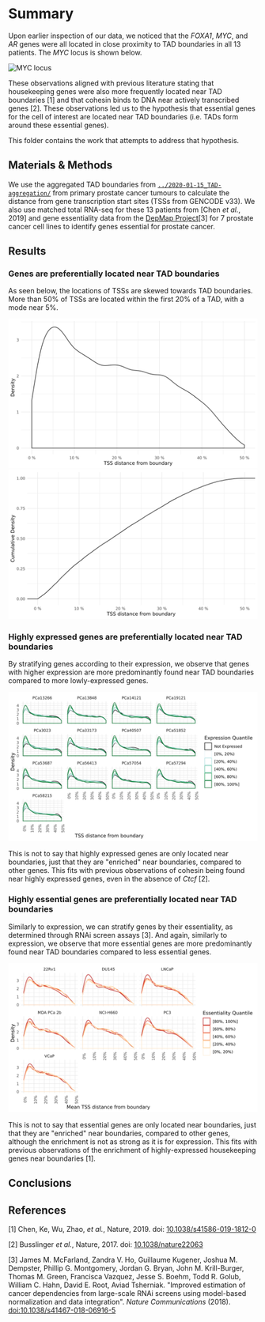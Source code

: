 # Summary

Upon earlier inspection of our data, we noticed that the _FOXA1_, _MYC_, and _AR_ genes were all located in close proximity to TAD boundaries in all 13 patients.
The _MYC_ locus is shown below.

![_MYC_ locus](../2019-10-24_higlass/Plots/MYC-locus.png)

These observations aligned with previous literature stating that housekeeping genes were also more frequently located near TAD boundaries [1] and that cohesin binds to DNA near actively transcribed genes [2].
These observations led us to the hypothesis that essential genes for the cell of interest are located near TAD boundaries (i.e. TADs form around these essential genes).

This folder contains the work that attempts to address that hypothesis.

## Materials & Methods

We use the aggregated TAD boundaries from [`../2020-01-15_TAD-aggregation/`](../2020-01-15_TAD-aggregation/) from primary prostate cancer tumours to calculate the distance from gene transcription start sites (TSSs from GENCODE v33).
We also use matched total RNA-seq for these 13 patients from [Chen _et al._, 2019] and gene essentiality data from the [DepMap Project](https://depmap.org)[3] for 7 prostate cancer cell lines to identify genes essential for prostate cancer.

## Results

### Genes are preferentially located near TAD boundaries

As seen below, the locations of TSSs are skewed towards TAD boundaries.
More than 50% of TSSs are located within the first 20% of a TAD, with a mode near 5%.

![Gene TSS locations across TADs](Plots/distance-density.png)
![Gene TSS locations across TADs CDF](Plots/distance-ecdf.png)

### Highly expressed genes are preferentially located near TAD boundaries

By stratifying genes according to their expression, we observe that genes with higher expression are more predominantly found near TAD boundaries compared to more lowly-expressed genes.

![Proximity to boundaries stratified by expression](Plots/distance-density-by-expression.png)

This is not to say that highly expressed genes are only located near boundaries, just that they are "enriched" near boundaries, compared to other genes.
This fits with previous observations of cohesin being found near highly expressed genes, even in the absence of _Ctcf_ [2].

### Highly essential genes are preferentially located near TAD boundaries

Similarly to expression, we can stratify genes by their essentiality, as determined through RNAi screen assays [3].
And again, similarly to expression, we observe that more essential genes are more predominantly found near TAD boundaries compared to less essential genes.

![Proximity to boundaries stratified by essentiality](Plots/distance-density-by-essentiality.png)

This is not to say that essential genes are only located near boundaries, just that they are "enriched" near boundaries, compared to other genes, although the enrichment is not as strong as it is for expression.
This fits with previous observations of the enrichment of highly-expressed housekeeping genes near boundaries [1].

## Conclusions

## References

[1] Chen, Ke, Wu, Zhao, _et al._, Nature, 2019. doi: [10.1038/s41586-019-1812-0](https://doi.org/10.1038/s41586-019-1812-0)

[2] Busslinger _et al._, Nature, 2017. doi: [10.1038/nature22063](https://doi.org/10.1038/nature22063)

[3] James M. McFarland, Zandra V. Ho, Guillaume Kugener, Joshua M. Dempster, Phillip G. Montgomery, Jordan G. Bryan, John M. Krill-Burger, Thomas M. Green, Francisca Vazquez, Jesse S. Boehm, Todd R. Golub, William C. Hahn, David E. Root, Aviad Tsherniak. "Improved estimation of cancer dependencies from large-scale RNAi screens using model-based normalization and data integration". _Nature Communications_ (2018). [doi:10.1038/s41467-018-06916-5](https://doi.org/10.1038/s41467-018-06916-5)
